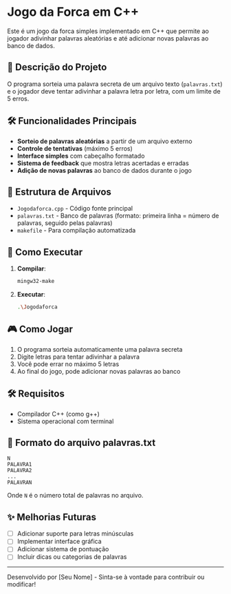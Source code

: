 # Jogo da Forca em C++

Este é um jogo da forca simples implementado em C++ que permite ao jogador adivinhar palavras aleatórias e até adicionar novas palavras ao banco de dados.

## 📝 Descrição do Projeto

O programa sorteia uma palavra secreta de um arquivo texto (`palavras.txt`) e o jogador deve tentar adivinhar a palavra letra por letra, com um limite de 5 erros.

## 🛠️ Funcionalidades Principais

- **Sorteio de palavras aleatórias** a partir de um arquivo externo
- **Controle de tentativas** (máximo 5 erros)
- **Interface simples** com cabeçalho formatado
- **Sistema de feedback** que mostra letras acertadas e erradas
- **Adição de novas palavras** ao banco de dados durante o jogo

## 📂 Estrutura de Arquivos

- `Jogodaforca.cpp` - Código fonte principal
- `palavras.txt` - Banco de palavras (formato: primeira linha = número de palavras, seguido pelas palavras)
- `makefile` - Para compilação automatizada

## 🚀 Como Executar

1. **Compilar**:
   ```bash
   mingw32-make
   ```

2. **Executar**:
   ```bash
   .\Jogodaforca
   ```

## 🎮 Como Jogar

1. O programa sorteia automaticamente uma palavra secreta
2. Digite letras para tentar adivinhar a palavra
3. Você pode errar no máximo 5 letras
4. Ao final do jogo, pode adicionar novas palavras ao banco

## 🛠️ Requisitos

- Compilador C++ (como g++)
- Sistema operacional com terminal

## 📝 Formato do arquivo palavras.txt

```
N
PALAVRA1
PALAVRA2
...
PALAVRAN
```

Onde `N` é o número total de palavras no arquivo.

## ✨ Melhorias Futuras

- [ ] Adicionar suporte para letras minúsculas
- [ ] Implementar interface gráfica
- [ ] Adicionar sistema de pontuação
- [ ] Incluir dicas ou categorias de palavras

---

Desenvolvido por [Seu Nome] - Sinta-se à vontade para contribuir ou modificar!
